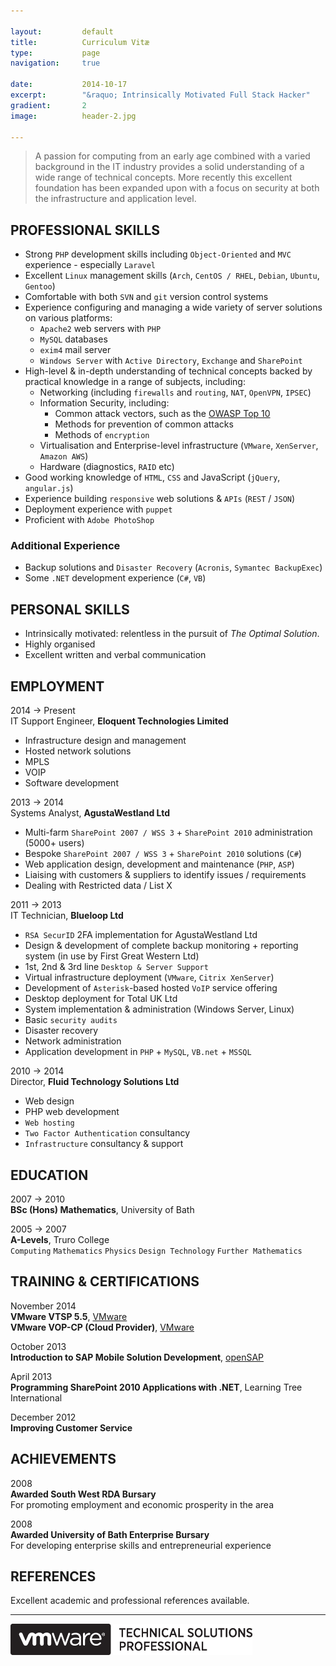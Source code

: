 ```yaml
---

layout:			default
title:  		Curriculum Vitæ
type:			page
navigation: 	true

date:   		2014-10-17
excerpt: 		"&raquo; Intrinsically Motivated Full Stack Hacker"
gradient: 		2
image: 			header-2.jpg

---
```


> A passion for computing from an early age combined with a varied background in the IT industry provides a solid understanding of a wide range of technical concepts. More recently this excellent foundation has been expanded upon with a focus on security at both the infrastructure and application level.

## PROFESSIONAL SKILLS

* Strong `PHP` development skills including `Object-Oriented` and `MVC` experience - especially `Laravel`
* Excellent `Linux` management skills (`Arch`, `CentOS / RHEL`, `Debian`, `Ubuntu`, `Gentoo`)
* Comfortable with both `SVN` and `git` version control systems
* Experience configuring and managing a wide variety of server solutions on various platforms:
    * `Apache2` web servers with `PHP`
    * `MySQL` databases
    * `exim4` mail server
    * `Windows Server` with `Active Directory`, `Exchange` and `SharePoint`
* High-level &amp; in-depth understanding of technical concepts backed by practical knowledge in a range of subjects, including:
    * Networking (including `firewalls` and `routing`, `NAT`, `OpenVPN`, `IPSEC`)
    * Information Security, including:
        * Common attack vectors, such as the [OWASP Top 10][1]
        * Methods for prevention of common attacks
        * Methods of `encryption`
    * Virtualisation and Enterprise-level infrastructure (`VMware`, `XenServer`, `Amazon AWS`)
    * Hardware (diagnostics, `RAID` etc)
* Good working knowledge of `HTML`, `CSS` and JavaScript (`jQuery`, `angular.js`)
* Experience building `responsive` web solutions &amp; `APIs` (`REST` / `JSON`)
* Deployment experience with `puppet`
* Proficient with `Adobe PhotoShop`

### Additional Experience
* Backup solutions and `Disaster Recovery` (`Acronis`, `Symantec BackupExec`)
* Some `.NET` development experience (`C#`, `VB`)

## PERSONAL SKILLS

* Intrinsically motivated: relentless in the pursuit of _The Optimal Solution_.
* Highly organised
* Excellent written and verbal communication

## EMPLOYMENT

2014 &rarr; Present  
IT Support Engineer, __Eloquent Technologies Limited__

* Infrastructure design and management
* Hosted network solutions
* MPLS
* VOIP
* Software development

2013 &rarr; 2014  
Systems Analyst, __AgustaWestland Ltd__

* Multi-farm `SharePoint 2007 / WSS 3` + `SharePoint 2010` administration (5000+ users)
* Bespoke `SharePoint 2007 / WSS 3` + `SharePoint 2010` solutions (`C#`)
* Web application design, development and maintenance (`PHP`, `ASP`)
* Liaising with customers &amp; suppliers to identify issues / requirements
* Dealing with Restricted data / List X

2011 &rarr; 2013  
IT Technician, __Blueloop Ltd__

* `RSA SecurID` 2FA implementation for AgustaWestland Ltd
* Design & development of complete backup monitoring + reporting system (in use by First Great Western Ltd)
* 1st, 2nd & 3rd line `Desktop & Server Support`
* Virtual infrastructure deployment (`VMware`, `Citrix XenServer`)
* Development of `Asterisk`-based hosted `VoIP` service offering
* Desktop deployment for Total UK Ltd
* System implementation &amp; administration (Windows Server, Linux)
* Basic `security audits`
* Disaster recovery
* Network administration
* Application development in `PHP` + `MySQL`, `VB.net` + `MSSQL`

2010 &rarr; 2014  
Director, __Fluid Technology Solutions Ltd__

* Web design
* PHP web development
* `Web hosting`
* `Two Factor Authentication` consultancy
* `Infrastructure` consultancy &amp; support

## EDUCATION

2007 &rarr; 2010  
__BSc (Hons) Mathematics__, University of Bath  

2005 &rarr; 2007  
__A-Levels__, Truro College  
`Computing` `Mathematics` `Physics` `Design Technology` `Further Mathematics`

## TRAINING &amp; CERTIFICATIONS

November 2014  
__VMware VTSP 5.5__, [VMware][4]  
__VMware VOP-CP (Cloud Provider)__, [VMware][3]

October 2013  
__Introduction to SAP Mobile Solution Development__, [openSAP][2]

April 2013  
__Programming SharePoint 2010 Applications with .NET__, Learning Tree International

December 2012  
__Improving Customer Service__

## ACHIEVEMENTS

2008  
__Awarded South West RDA Bursary__  
For promoting employment and economic prosperity in the area

2008  
__Awarded University of Bath Enterprise Bursary__  
For developing enterprise skills and entrepreneurial experience

## REFERENCES

Excellent academic and professional references available.

---

<img width="387" height="50" src="/images/vtsp.png" alt="VMware VTSP" />

[1]: https://www.owasp.org/index.php/Top_10_2013-Top_10
[2]: https://drive.google.com/file/d/0Bx1j3gs_sz6bem9zV09JSi1vc1BXQ2tSNDVxckxYT1JWdnVV/edit?usp=sharing
[3]: https://drive.google.com/open?id=0Bx1j3gs_sz6bYTBuSlBEUWpZYzg&authuser=0
[4]: https://drive.google.com/open?id=0Bx1j3gs_sz6bZlJ2OWZuMlB1ZW8&authuser=0